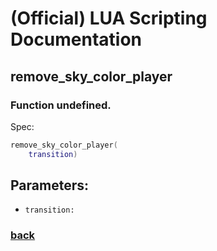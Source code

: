
# (Official) LUA Scripting Documentation

## remove_sky_color_player

### Function undefined.

Spec:
```lua
remove_sky_color_player(
	transition)
```
## Parameters:
- `transition:` 
### [back](../other)
